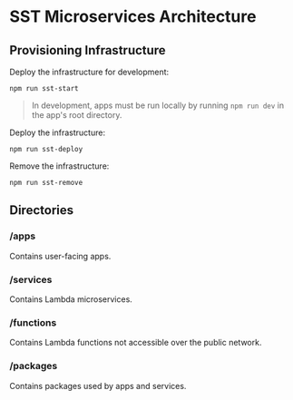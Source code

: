 # SST Microservices Architecture

## Provisioning Infrastructure

Deploy the infrastructure for development:

```console
npm run sst-start
```

> In development, apps must be run locally by running `npm run dev` in the app's root directory.

Deploy the infrastructure:

```console
npm run sst-deploy
```

Remove the infrastructure:

```console
npm run sst-remove
```

## Directories

### /apps

Contains user-facing apps.

### /services

Contains Lambda microservices.

### /functions

Contains Lambda functions not accessible over the public network.

### /packages

Contains packages used by apps and services.
